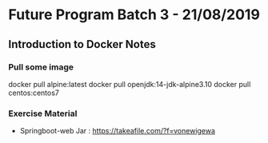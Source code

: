 # Future Program Batch 3 - 21/08/2019

## Introduction to Docker Notes


### Pull some image 
docker pull alpine:latest
docker pull openjdk:14-jdk-alpine3.10
docker pull centos:centos7


### Exercise Material
- Springboot-web Jar : https://takeafile.com/?f=vonewigewa

